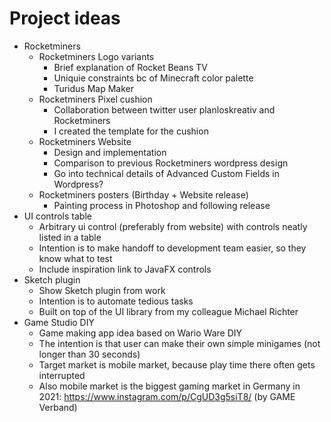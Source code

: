 # Project ideas

* Rocketminers
  * Rocketminers Logo variants
    * Brief explanation of Rocket Beans TV
    * Uniquie constraints bc of Minecraft color palette
    * Turidus Map Maker
  * Rocketminers Pixel cushion
    * Collaboration between twitter user planloskreativ and Rocketminers
    * I created the template for the cushion
  * Rocketminers Website
    * Design and implementation
    * Comparison to previous Rocketminers wordpress design
    * Go into technical details of Advanced Custom Fields in Wordpress?
  * Rocketminers posters (Birthday + Website release)
    * Painting process in Photoshop and following release
* UI controls table
  * Arbitrary ui control (preferably from website) with controls neatly listed in a table
  * Intention is to make handoff to development team easier, so they know what to test
  * Include inspiration link to JavaFX controls
* Sketch plugin
  * Show Sketch plugin from work
  * Intention is to automate tedious tasks
  * Built on top of the UI library from my colleague Michael Richter
* Game Studio DIY
  * Game making app idea based on Wario Ware DIY
  * The intention is that user can make their own simple minigames (not longer than 30 seconds)
  * Target market is mobile market, because play time there often gets interrupted
  * Also mobile market is the biggest gaming market in Germany in 2021: https://www.instagram.com/p/CgUD3g5siT8/ (by GAME Verband)
  